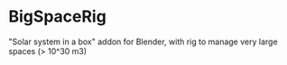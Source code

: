 # BigSpaceRig
"Solar system in a box" addon for Blender, with rig to manage very large spaces (> 10^30 m3)
